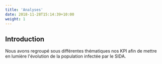 ```yaml
---
title: 'Analyses'
date: 2018-11-28T15:14:39+10:00
weight: 1
---
```


## Introduction

Nous avons regroupé sous différentes thématiques nos KPI afin de mettre en lumière l'évolution de la population infectée par le SIDA.